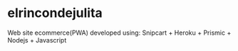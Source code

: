 # elrincondejulita
Web site ecommerce(PWA) developed using: Snipcart + Heroku + Prismic + Nodejs + Javascript

